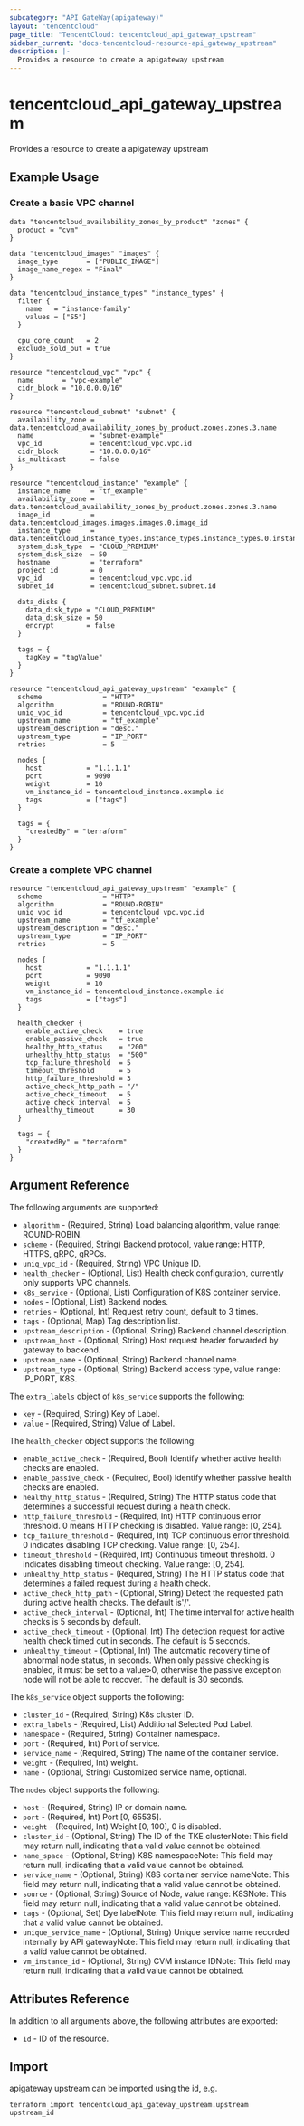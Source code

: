 ```yaml
---
subcategory: "API GateWay(apigateway)"
layout: "tencentcloud"
page_title: "TencentCloud: tencentcloud_api_gateway_upstream"
sidebar_current: "docs-tencentcloud-resource-api_gateway_upstream"
description: |-
  Provides a resource to create a apigateway upstream
---
```


# tencentcloud_api_gateway_upstream

Provides a resource to create a apigateway upstream

## Example Usage

### Create a basic VPC channel

```hcl
data "tencentcloud_availability_zones_by_product" "zones" {
  product = "cvm"
}

data "tencentcloud_images" "images" {
  image_type       = ["PUBLIC_IMAGE"]
  image_name_regex = "Final"
}

data "tencentcloud_instance_types" "instance_types" {
  filter {
    name   = "instance-family"
    values = ["S5"]
  }

  cpu_core_count   = 2
  exclude_sold_out = true
}

resource "tencentcloud_vpc" "vpc" {
  name       = "vpc-example"
  cidr_block = "10.0.0.0/16"
}

resource "tencentcloud_subnet" "subnet" {
  availability_zone = data.tencentcloud_availability_zones_by_product.zones.zones.3.name
  name              = "subnet-example"
  vpc_id            = tencentcloud_vpc.vpc.id
  cidr_block        = "10.0.0.0/16"
  is_multicast      = false
}

resource "tencentcloud_instance" "example" {
  instance_name     = "tf_example"
  availability_zone = data.tencentcloud_availability_zones_by_product.zones.zones.3.name
  image_id          = data.tencentcloud_images.images.images.0.image_id
  instance_type     = data.tencentcloud_instance_types.instance_types.instance_types.0.instance_type
  system_disk_type  = "CLOUD_PREMIUM"
  system_disk_size  = 50
  hostname          = "terraform"
  project_id        = 0
  vpc_id            = tencentcloud_vpc.vpc.id
  subnet_id         = tencentcloud_subnet.subnet.id

  data_disks {
    data_disk_type = "CLOUD_PREMIUM"
    data_disk_size = 50
    encrypt        = false
  }

  tags = {
    tagKey = "tagValue"
  }
}

resource "tencentcloud_api_gateway_upstream" "example" {
  scheme               = "HTTP"
  algorithm            = "ROUND-ROBIN"
  uniq_vpc_id          = tencentcloud_vpc.vpc.id
  upstream_name        = "tf_example"
  upstream_description = "desc."
  upstream_type        = "IP_PORT"
  retries              = 5

  nodes {
    host           = "1.1.1.1"
    port           = 9090
    weight         = 10
    vm_instance_id = tencentcloud_instance.example.id
    tags           = ["tags"]
  }

  tags = {
    "createdBy" = "terraform"
  }
}
```

### Create a complete VPC channel

```hcl
resource "tencentcloud_api_gateway_upstream" "example" {
  scheme               = "HTTP"
  algorithm            = "ROUND-ROBIN"
  uniq_vpc_id          = tencentcloud_vpc.vpc.id
  upstream_name        = "tf_example"
  upstream_description = "desc."
  upstream_type        = "IP_PORT"
  retries              = 5

  nodes {
    host           = "1.1.1.1"
    port           = 9090
    weight         = 10
    vm_instance_id = tencentcloud_instance.example.id
    tags           = ["tags"]
  }

  health_checker {
    enable_active_check    = true
    enable_passive_check   = true
    healthy_http_status    = "200"
    unhealthy_http_status  = "500"
    tcp_failure_threshold  = 5
    timeout_threshold      = 5
    http_failure_threshold = 3
    active_check_http_path = "/"
    active_check_timeout   = 5
    active_check_interval  = 5
    unhealthy_timeout      = 30
  }

  tags = {
    "createdBy" = "terraform"
  }
}
```

## Argument Reference

The following arguments are supported:

* `algorithm` - (Required, String) Load balancing algorithm, value range: ROUND-ROBIN.
* `scheme` - (Required, String) Backend protocol, value range: HTTP, HTTPS, gRPC, gRPCs.
* `uniq_vpc_id` - (Required, String) VPC Unique ID.
* `health_checker` - (Optional, List) Health check configuration, currently only supports VPC channels.
* `k8s_service` - (Optional, List) Configuration of K8S container service.
* `nodes` - (Optional, List) Backend nodes.
* `retries` - (Optional, Int) Request retry count, default to 3 times.
* `tags` - (Optional, Map) Tag description list.
* `upstream_description` - (Optional, String) Backend channel description.
* `upstream_host` - (Optional, String) Host request header forwarded by gateway to backend.
* `upstream_name` - (Optional, String) Backend channel name.
* `upstream_type` - (Optional, String) Backend access type, value range: IP_PORT, K8S.

The `extra_labels` object of `k8s_service` supports the following:

* `key` - (Required, String) Key of Label.
* `value` - (Required, String) Value of Label.

The `health_checker` object supports the following:

* `enable_active_check` - (Required, Bool) Identify whether active health checks are enabled.
* `enable_passive_check` - (Required, Bool) Identify whether passive health checks are enabled.
* `healthy_http_status` - (Required, String) The HTTP status code that determines a successful request during a health check.
* `http_failure_threshold` - (Required, Int) HTTP continuous error threshold. 0 means HTTP checking is disabled. Value range: [0, 254].
* `tcp_failure_threshold` - (Required, Int) TCP continuous error threshold. 0 indicates disabling TCP checking. Value range: [0, 254].
* `timeout_threshold` - (Required, Int) Continuous timeout threshold. 0 indicates disabling timeout checking. Value range: [0, 254].
* `unhealthy_http_status` - (Required, String) The HTTP status code that determines a failed request during a health check.
* `active_check_http_path` - (Optional, String) Detect the requested path during active health checks. The default is&#39;/&#39;.
* `active_check_interval` - (Optional, Int) The time interval for active health checks is 5 seconds by default.
* `active_check_timeout` - (Optional, Int) The detection request for active health check timed out in seconds. The default is 5 seconds.
* `unhealthy_timeout` - (Optional, Int) The automatic recovery time of abnormal node status, in seconds. When only passive checking is enabled, it must be set to a value&gt;0, otherwise the passive exception node will not be able to recover. The default is 30 seconds.

The `k8s_service` object supports the following:

* `cluster_id` - (Required, String) K8s cluster ID.
* `extra_labels` - (Required, List) Additional Selected Pod Label.
* `namespace` - (Required, String) Container namespace.
* `port` - (Required, Int) Port of service.
* `service_name` - (Required, String) The name of the container service.
* `weight` - (Required, Int) weight.
* `name` - (Optional, String) Customized service name, optional.

The `nodes` object supports the following:

* `host` - (Required, String) IP or domain name.
* `port` - (Required, Int) Port [0, 65535].
* `weight` - (Required, Int) Weight [0, 100], 0 is disabled.
* `cluster_id` - (Optional, String) The ID of the TKE clusterNote: This field may return null, indicating that a valid value cannot be obtained.
* `name_space` - (Optional, String) K8S namespaceNote: This field may return null, indicating that a valid value cannot be obtained.
* `service_name` - (Optional, String) K8S container service nameNote: This field may return null, indicating that a valid value cannot be obtained.
* `source` - (Optional, String) Source of Node, value range: K8SNote: This field may return null, indicating that a valid value cannot be obtained.
* `tags` - (Optional, Set) Dye labelNote: This field may return null, indicating that a valid value cannot be obtained.
* `unique_service_name` - (Optional, String) Unique service name recorded internally by API gatewayNote: This field may return null, indicating that a valid value cannot be obtained.
* `vm_instance_id` - (Optional, String) CVM instance IDNote: This field may return null, indicating that a valid value cannot be obtained.

## Attributes Reference

In addition to all arguments above, the following attributes are exported:

* `id` - ID of the resource.



## Import

apigateway upstream can be imported using the id, e.g.

```
terraform import tencentcloud_api_gateway_upstream.upstream upstream_id
```

